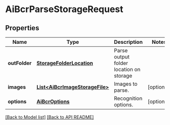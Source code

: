 
# AiBcrParseStorageRequest
## Properties
Name | Type | Description | Notes
------------ | ------------- | ------------- | -------------
**outFolder** | [**StorageFolderLocation**](StorageFolderLocation.md) | Parse output folder location on storage              | 
**images** | [**List&lt;AiBcrImageStorageFile&gt;**](AiBcrImageStorageFile.md) | Images to parse.              |  [optional]
**options** | [**AiBcrOptions**](AiBcrOptions.md) | Recognition options.              |  [optional]




[[Back to Model list]](Models.md) [[Back to API README]](README.md)

